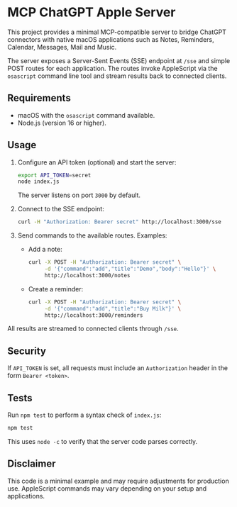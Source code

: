 # MCP ChatGPT Apple Server

This project provides a minimal MCP-compatible server to bridge ChatGPT connectors with native macOS applications such as Notes, Reminders, Calendar, Messages, Mail and Music.

The server exposes a Server-Sent Events (SSE) endpoint at `/sse` and simple POST routes for each application. The routes invoke AppleScript via the `osascript` command line tool and stream results back to connected clients.

## Requirements
- macOS with the `osascript` command available.
- Node.js (version 16 or higher).

## Usage
1. Configure an API token (optional) and start the server:
   ```bash
   export API_TOKEN=secret
   node index.js
   ```
   The server listens on port `3000` by default.

2. Connect to the SSE endpoint:
   ```bash
   curl -H "Authorization: Bearer secret" http://localhost:3000/sse
   ```

3. Send commands to the available routes. Examples:
   - Add a note:
     ```bash
     curl -X POST -H "Authorization: Bearer secret" \
          -d '{"command":"add","title":"Demo","body":"Hello"}' \
          http://localhost:3000/notes
     ```
   - Create a reminder:
     ```bash
     curl -X POST -H "Authorization: Bearer secret" \
          -d '{"command":"add","title":"Buy Milk"}' \
          http://localhost:3000/reminders
     ```

All results are streamed to connected clients through `/sse`.

## Security
If `API_TOKEN` is set, all requests must include an `Authorization` header in the form `Bearer <token>`.

## Tests
Run `npm test` to perform a syntax check of `index.js`:

```bash
npm test
```

This uses `node -c` to verify that the server code parses correctly.

## Disclaimer
This code is a minimal example and may require adjustments for production use. AppleScript commands may vary depending on your setup and applications.
